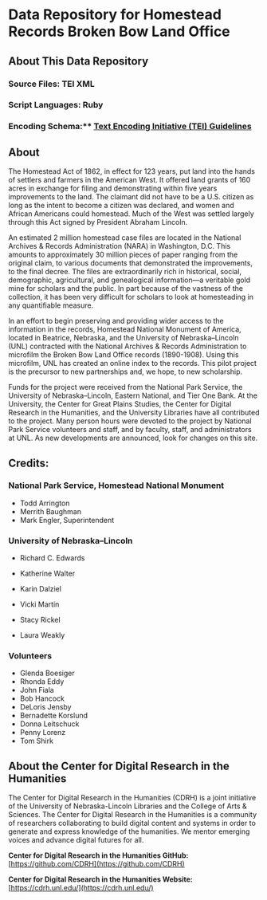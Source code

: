 # Data Repository for Homestead Records Broken Bow Land Office 

## About This Data Repository

### Source Files: TEI XML

### Script Languages: Ruby

### Encoding Schema:** [Text Encoding Initiative (TEI) Guidelines](https://tei-c.org/release/doc/tei-p5-doc/en/html/index.html)

## About

The Homestead Act of 1862, in effect for 123 years, put land into the hands of settlers and farmers in the American West. It offered land grants of 160 acres in exchange for filing and demonstrating within five years improvements to the land. The claimant did not have to be a U.S. citizen as long as the intent to become a citizen was declared, and women and African Americans could homestead. Much of the West was settled largely through this Act signed by President Abraham Lincoln.  

An  estimated 2 million homestead case files are located in the National Archives & Records Administration (NARA) in Washington, D.C. This amounts to approximately 30 million pieces of paper ranging from the original claim, to various documents that demonstrated the improvements, to the final decree. The files are extraordinarily rich in historical, social, demographic, agricultural, and genealogical information—a veritable gold mine for scholars and the public. In part because of the vastness of the collection, it has been very difficult for scholars to look at homesteading in any quantifiable measure.   

In an effort to begin preserving and providing wider access to the information in the records, Homestead National Monument of America, located in Beatrice, Nebraska, and the University of Nebraska–Lincoln (UNL) contracted with the National Archives & Records Administration to microfilm the Broken Bow Land Office records (1890-1908). Using this microfilm, UNL has created an online index to the records. This pilot project is the precursor to new partnerships and, we hope, to new scholarship.

Funds for the project were received from the National Park Service, the University of Nebraska–Lincoln, Eastern National, and Tier One Bank. At the University, the Center for Great Plains Studies, the Center for Digital Research in the Humanities, and the University Libraries have all contributed to the project. Many person hours were devoted to the project by National Park Service volunteers and staff, and by faculty, staff, and administrators at UNL. As new developments are announced, look for changes on this site.  

## Credits:

### National Park Service, Homestead National Monument

- Todd Arrington
- Merrith Baughman
- Mark Engler, Superintendent

### University of Nebraska–Lincoln

- Richard C. Edwards
- Katherine Walter

- Karin Dalziel
- Vicki Martin
- Stacy Rickel
- Laura Weakly

### Volunteers

- Glenda Boesiger
- Rhonda Eddy
- John Fiala
- Bob Hancock
- DeLoris Jensby
- Bernadette Korslund
- Donna Leitschuck
- Penny Lorenz
- Tom Shirk

## About the Center for Digital Research in the Humanities

The Center for Digital Research in the Humanities (CDRH) is a joint initiative of the University of Nebraska-Lincoln Libraries and the College of Arts & Sciences. The Center for Digital Research in the Humanities is a community of researchers collaborating to build digital content and systems in order to generate and express knowledge of the humanities. We mentor emerging voices and advance digital futures for all.

**Center for Digital Research in the Humanities GitHub:** [https://github.com/CDRH](https://github.com/CDRH)

**Center for Digital Research in the Humanities Website:** [https://cdrh.unl.edu/](https://cdrh.unl.edu/)
